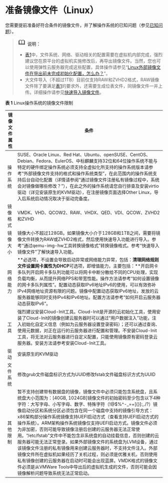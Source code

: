 # 准备镜像文件（Linux）<a name="ims_01_0209"></a>

您需要提前准备好符合条件的镜像文件，并了解操作系统的已知问题（参见[已知问题](已知问题.md)）。

>![](public_sys-resources/icon-note.gif) **说明：** 
>-   [表1](#table85212269215)中，文件系统、网络、驱动相关的配置需要在虚拟机内部完成，强烈建议您在原平台的虚拟机实施修改后，再导出镜像文件。当然，您也可以使用弹性云服务器完成这些配置，具体操作请参见“[Linux外部镜像文件在导出前未完成初始化配置，怎么办？](https://support.huaweicloud.com/ims_faq/ims_faq_0012.html)”。
>-   大文件导入（不超过1TB）目前仅支持RAW和ZVHD2格式，RAW镜像文件除了要满足[表1](#table85212269215)的要求外，还需要生成位表文件，同镜像文件一并上传。详细操作请参见[快速导入镜像文件](快速导入镜像文件.md)。

**表 1**  Linux操作系统的镜像文件限制

|镜像文件属性|条件|
|--|--|
|操作系统|SUSE、Oracle Linux、Red Hat、Ubuntu、openSUSE、CentOS、Debian、Fedora、EulerOS、中标麒麟支持32位和64位操作系统不能与特定的硬件绑定操作系统必须支持全虚拟化所支持的操作系统版本请参考“外部镜像文件支持的格式和操作系统类型”，在此范围内的操作系统支持后台自动化配置（详情请参阅“通过镜像文件注册私有镜像过程中，系统会对镜像做哪些修改？”），在此之外的操作系统请您自行排查及安装virtio驱动（详见安装原生的KVM驱动），在注册镜像页面选择Other Linux，导入后系统启动情况取决于驱动完备度。|
|镜像格式|VMDK、VHD、QCOW2、RAW、VHDX、QED、VDI、QCOW、ZVHD2和ZVHD|
|镜像大小|镜像大小不超过128GB。如果镜像大小介于128GB和1TB之间，需要将镜像文件转换为RAW或ZVHD2格式，然后使用快速导入功能进行导入。参考“通过qemu-img-hw工具转换镜像格式”转换镜像格式。参考“快速导入镜像文件”了解快速导入功能。|
|网络能力|**必选项，不设置会导致启动异常或网络能力异常，包括：**清理网络规则文件设置网卡属性为DHCP**可选项，即增值能力，主要包括：**开启网卡多队列开启网卡多队列功能可以将网卡中断分散给不同的CPU处理，实现负载均衡，从而提升网络PPS和带宽性能。操作方法请参考“如何设置镜像的网卡多队列属性”。配置动态获取IPv6地址IPv6的使用，可以有效弥补IPv4网络地址资源有限的问题。镜像中配置动态获取IPv6地址，发放的云服务器能够同时支持IPv4和IPv6地址。配置方法请参考“如何开启云服务器动态获取IPv6”。|
|工具|强烈建议安装Cloud-Init工具。Cloud-Init是开源的云初始化工具，使用安装了Cloud-Init的镜像创建云服务器时可以通过“用户数据注入”功能，注入初始化自定义信息（例如为云服务器设置登录密码）；还可以通过查询、使用元数据，对正在运行的云服务器进行配置和管理。不安装Cloud-Init工具，将无法对云服务器进行自定义配置，只能使用镜像原有密码登录云服务器。安装方法请参考安装Cloud-Init工具。|
|驱动|安装原生的KVM驱动|
|文件系统|修改grub文件磁盘标识方式为UUID修改fstab文件磁盘标识方式为UUID|
|其他限制|暂不支持创建带有数据盘的镜像，镜像文件中必须只能包含系统盘，且系统盘大小范围为：[40GB, 1024GB]镜像文件的初始密码至少包含以下4种字符：大写字母、小写字母、数字、特殊字符（!@$%^-_=+[{}]:,./?）镜像启动分区和系统分区必须包含在同一个磁盘中支持的镜像引导方式：x86架构部分操作系统镜像支持UEFI启动方式（查看支持UEFI启动方式的操作系统）。ARM架构操作系统镜像仅支持UEFI启动方式。镜像文件必须为非加密，否则可能导致镜像注册后创建的云服务器无法正常使用。“/etc/fstab”文件中不能包含非系统盘的自动挂载信息，否则创建的云服务器可能无法正常登录。如果外部镜像文件的系统盘为LVM设备，通过该镜像文件注册的私有镜像用来创建云服务器时，不支持文件注入。外部镜像文件所在虚拟机如果经历了关机过程，则必须是优雅关机，否则使用私有镜像创建的云服务器在启动时可能会出现蓝屏。VMDK格式的镜像文件必须是从VMWare Tools中导出后的虚拟机生成的文件，否则可能会因镜像解析问题导致系统无法正常启动。|


